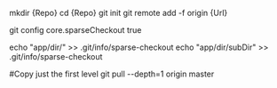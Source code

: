 mkdir {Repo}
cd {Repo}
git init
git remote add -f origin {Url}

git config core.sparseCheckout true

echo "app/dir/" >> .git/info/sparse-checkout
echo "app/dir/subDir" >> .git/info/sparse-checkout

#Copy just the first level
git pull --depth=1 origin master
